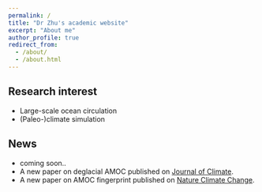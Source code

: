 ```yaml
---
permalink: /
title: "Dr Zhu's academic website"
excerpt: "About me"
author_profile: true
redirect_from: 
  - /about/
  - /about.html
---
```


Research interest
------
* Large-scale ocean circulation
* (Paleo-)climate simulation

News
------
* coming soon..
* A new paper on deglacial AMOC published on [Journal of Climate](https://journals.ametsoc.org/view/journals/clim/34/18/JCLI-D-21-0125.1.xml).
* A new paper on AMOC fingerprint published on [Nature Climate Change](https://www.nature.com/articles/s41558-020-0897-7).

